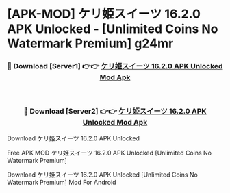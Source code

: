# [APK-MOD] ケリ姫スイーツ 16.2.0 APK Unlocked - [Unlimited Coins No Watermark Premium] g24mr



<div align="center">
<h3>🔴 Download [Server1] 👉👉 <a href="https://momento.my/?title=ケリ姫スイーツ_16.2.0_APK_Unlocked">ケリ姫スイーツ 16.2.0 APK Unlocked Mod Apk</a></h3><br>

<h3>🔴 Download [Server2] 👉👉 <a href="https://momento.my/?title=ケリ姫スイーツ_16.2.0_APK_Unlocked">ケリ姫スイーツ 16.2.0 APK Unlocked Mod Apk</a></h3>
</div>



Download ケリ姫スイーツ 16.2.0 APK Unlocked 

Free APK MOD ケリ姫スイーツ 16.2.0 APK Unlocked [Unlimited Coins No Watermark Premium]

Download ケリ姫スイーツ 16.2.0 APK Unlocked [Unlimited Coins No Watermark Premium] Mod For Android
